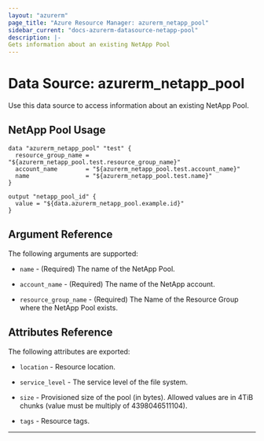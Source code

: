 ```yaml
---
layout: "azurerm"
page_title: "Azure Resource Manager: azurerm_netapp_pool"
sidebar_current: "docs-azurerm-datasource-netapp-pool"
description: |-
Gets information about an existing NetApp Pool
---
```


# Data Source: azurerm_netapp_pool

Use this data source to access information about an existing NetApp Pool.


## NetApp Pool Usage

```hcl
data "azurerm_netapp_pool" "test" {
  resource_group_name = "${azurerm_netapp_pool.test.resource_group_name}"
  account_name        = "${azurerm_netapp_pool.test.account_name}"
  name                = "${azurerm_netapp_pool.test.name}"
}

output "netapp_pool_id" {
  value = "${data.azurerm_netapp_pool.example.id}"
}
```


## Argument Reference

The following arguments are supported:

* `name` - (Required) The name of the NetApp Pool.

* `account_name` - (Required) The name of the NetApp account.

* `resource_group_name` - (Required) The Name of the Resource Group where the NetApp Pool exists.


## Attributes Reference

The following attributes are exported:

* `location` - Resource location.

* `service_level` - The service level of the file system.

* `size` - Provisioned size of the pool (in bytes). Allowed values are in 4TiB chunks (value must be multiply of 4398046511104).

* `tags` - Resource tags.

---
